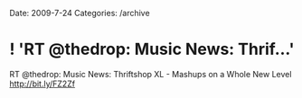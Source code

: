 Date: 2009-7-24
Categories: /archive

# ! 'RT @thedrop: Music News: Thrif...'

RT @thedrop: Music News: Thriftshop XL - Mashups on a Whole New Level <a href="http://bit.ly/FZ2Zf" rel="nofollow">http://bit.ly/FZ2Zf</a>
